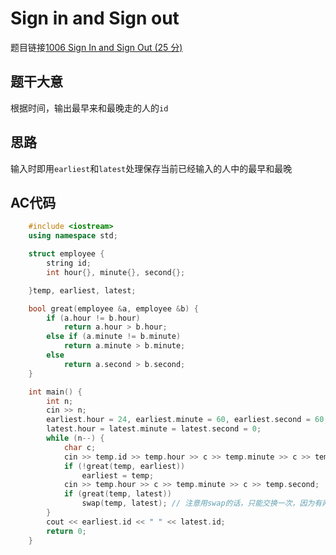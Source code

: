 # Sign in and Sign out
题目链接[1006 Sign In and Sign Out (25 分)](https://pintia.cn/problem-sets/994805342720868352/problems/994805516654460928)
## 题干大意

根据时间，输出最早来和最晚走的人的`id`

## 思路

输入时即用`earliest`和`latest`处理保存当前已经输入的人中的最早和最晚

## AC代码
```cpp
    #include <iostream>
    using namespace std;

    struct employee {
        string id;
        int hour{}, minute{}, second{};

    }temp, earliest, latest;

    bool great(employee &a, employee &b) {
        if (a.hour != b.hour)
            return a.hour > b.hour;
        else if (a.minute != b.minute)
            return a.minute > b.minute;
        else
            return a.second > b.second;
    }

    int main() {
        int n;
        cin >> n;
        earliest.hour = 24, earliest.minute = 60, earliest.second = 60;
        latest.hour = latest.minute = latest.second = 0;
        while (n--) {
            char c;
            cin >> temp.id >> temp.hour >> c >> temp.minute >> c >> temp.second;
            if (!great(temp, earliest))
                earliest = temp;
            cin >> temp.hour >> c >> temp.minute >> c >> temp.second;
            if (great(temp, latest))
                swap(temp, latest); // 注意用swap的话，只能交换一次，因为有两个值需要更新
        }
        cout << earliest.id << " " << latest.id;
        return 0;
    }
```
